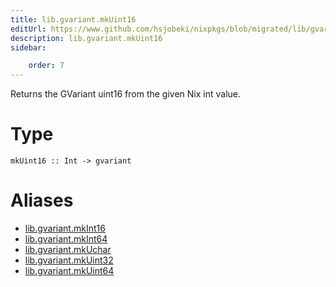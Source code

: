 ```yaml
---
title: lib.gvariant.mkUint16
editUrl: https://www.github.com/hsjobeki/nixpkgs/blob/migrated/lib/gvariant.nix#L19C20
description: lib.gvariant.mkUint16
sidebar:

    order: 7
---
```


Returns the GVariant uint16 from the given Nix int value.

# Type

```
mkUint16 :: Int -> gvariant
```


# Aliases

- [lib.gvariant.mkInt16](/nix-doc-comments/reference/lib/gvariant/lib-gvariant-mkint16)
- [lib.gvariant.mkInt64](/nix-doc-comments/reference/lib/gvariant/lib-gvariant-mkint64)
- [lib.gvariant.mkUchar](/nix-doc-comments/reference/lib/gvariant/lib-gvariant-mkuchar)
- [lib.gvariant.mkUint32](/nix-doc-comments/reference/lib/gvariant/lib-gvariant-mkuint32)
- [lib.gvariant.mkUint64](/nix-doc-comments/reference/lib/gvariant/lib-gvariant-mkuint64)



